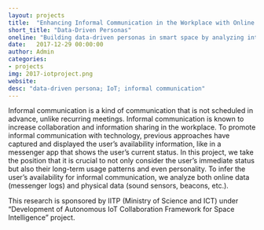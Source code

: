 ```yaml
---
layout: projects
title:  "Enhancing Informal Communication in the Workplace with Online and Physical Data"
short_title: "Data-Driven Personas"
oneline: "Building data-driven personas in smart space by analyzing interactions at scale"
date:   2017-12-29 00:00:00
author: Admin
categories:
- projects
img: 2017-iotproject.png
website:
desc: "data-driven persona; IoT; informal communication"
---
```

Informal communication is a kind of communication that is not scheduled in advance, unlike recurring meetings. Informal communication is known to increase collaboration and information sharing in the workplace. To promote informal communication with technology, previous approaches have captured and displayed the user’s availability information, like in a messenger app that shows the user’s current status. In this project, we take the position that it is crucial to not only consider the user’s immediate status but also their long-term usage patterns and even personality. To infer the user’s availability for informal communication, we analyze both online data (messenger logs) and physical data (sound sensors, beacons, etc.).

This research is sponsored by IITP (Ministry of Science and ICT) under “Development of Autonomous IoT Collaboration Framework for Space Intelligence” project.
